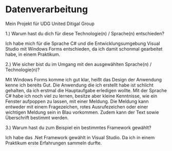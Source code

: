 # Datenverarbeitung
Mein Projekt für UDG United Ditigal Group


1.)	Warum hast du dich für diese Technologie(n) / Sprache(n) entschieden?

Ich habe mich für die Sprache C# und die Entwicklungsumgebung Visual Studio mit Windows Forms entschieden, 
da ich damit schonmal gearbeitet habe, in einem Praktikum.


2.)	Wie sicher bist du im Umgang mit den ausgewählten Sprache(n) / Technologie(n)?

Mit Windows Forms komme ich gut klar, heißt das Design der Anwendung kenne ich bereits Gut. 
Die Anwendung die ich erstellt habe ist schlicht gehalten, da ich erstmal die Hauptaufgabe erledigen wollte. 
Mit der Sprache C# habe ich noch viel zu lernen, besitze aber kleine Kenntnisse, wie ein Fenster aufpoppen zu lassen, 
mit einer Meldung. Die Meldung kann entweder mit einem Fragezeichen, rotes Ausrufezeichen oder einer wichtigen Meldung sein in Blau vorkommen. 
Zudem kann der Text sowie Überschrift bestimmt werden.


3.)	Warum hast du zum Beispiel ein bestimmtes Framework gewählt?

Ich habe das .Net Framework gewählt in Visual Studio. Da ich in einem Praktikum erste Erfahrungen sammeln durfte.
